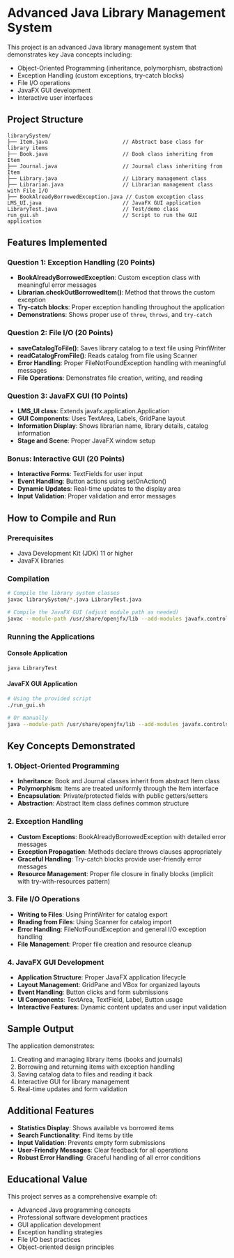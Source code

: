 # Advanced Java Library Management System

This project is an advanced Java library management system that demonstrates key Java concepts including:

- Object-Oriented Programming (inheritance, polymorphism, abstraction)
- Exception Handling (custom exceptions, try-catch blocks)
- File I/O operations
- JavaFX GUI development
- Interactive user interfaces

## Project Structure

```
librarySystem/
├── Item.java                        // Abstract base class for library items
├── Book.java                        // Book class inheriting from Item
├── Journal.java                     // Journal class inheriting from Item
├── Library.java                     // Library management class
├── Librarian.java                   // Librarian management class with File I/O
├── BookAlreadyBorrowedException.java // Custom exception class
LMS_UI.java                          // JavaFX GUI application
LibraryTest.java                     // Test/demo class
run_gui.sh                           // Script to run the GUI application
```

## Features Implemented

### Question 1: Exception Handling (20 Points)
- **BookAlreadyBorrowedException**: Custom exception class with meaningful error messages
- **Librarian.checkOutBorrowedItem()**: Method that throws the custom exception
- **Try-catch blocks**: Proper exception handling throughout the application
- **Demonstrations**: Shows proper use of `throw`, `throws`, and `try-catch`

### Question 2: File I/O (20 Points)
- **saveCatalogToFile()**: Saves library catalog to a text file using PrintWriter
- **readCatalogFromFile()**: Reads catalog from file using Scanner
- **Error Handling**: Proper FileNotFoundException handling with meaningful messages
- **File Operations**: Demonstrates file creation, writing, and reading

### Question 3: JavaFX GUI (10 Points)
- **LMS_UI class**: Extends javafx.application.Application
- **GUI Components**: Uses TextArea, Labels, GridPane layout
- **Information Display**: Shows librarian name, library details, catalog information
- **Stage and Scene**: Proper JavaFX window setup

### Bonus: Interactive GUI (20 Points)
- **Interactive Forms**: TextFields for user input
- **Event Handling**: Button actions using setOnAction()
- **Dynamic Updates**: Real-time updates to the display area
- **Input Validation**: Proper validation and error messages

## How to Compile and Run

### Prerequisites
- Java Development Kit (JDK) 11 or higher
- JavaFX libraries

### Compilation
```bash
# Compile the library system classes
javac librarySystem/*.java LibraryTest.java

# Compile the JavaFX GUI (adjust module path as needed)
javac --module-path /usr/share/openjfx/lib --add-modules javafx.controls,javafx.fxml LMS_UI.java
```

### Running the Applications

#### Console Application
```bash
java LibraryTest
```

#### JavaFX GUI Application
```bash
# Using the provided script
./run_gui.sh

# Or manually
java --module-path /usr/share/openjfx/lib --add-modules javafx.controls,javafx.fxml LMS_UI
```

## Key Concepts Demonstrated

### 1. Object-Oriented Programming
- **Inheritance**: Book and Journal classes inherit from abstract Item class
- **Polymorphism**: Items are treated uniformly through the Item interface
- **Encapsulation**: Private/protected fields with public getters/setters
- **Abstraction**: Abstract Item class defines common structure

### 2. Exception Handling
- **Custom Exceptions**: BookAlreadyBorrowedException with detailed error messages
- **Exception Propagation**: Methods declare throws clauses appropriately
- **Graceful Handling**: Try-catch blocks provide user-friendly error messages
- **Resource Management**: Proper file closure in finally blocks (implicit with try-with-resources pattern)

### 3. File I/O Operations
- **Writing to Files**: Using PrintWriter for catalog export
- **Reading from Files**: Using Scanner for catalog import
- **Error Handling**: FileNotFoundException and general I/O exception handling
- **File Management**: Proper file creation and resource cleanup

### 4. JavaFX GUI Development
- **Application Structure**: Proper JavaFX application lifecycle
- **Layout Management**: GridPane and VBox for organized layouts
- **Event Handling**: Button clicks and form submissions
- **UI Components**: TextArea, TextField, Label, Button usage
- **Interactive Features**: Dynamic content updates and user input validation

## Sample Output

The application demonstrates:
1. Creating and managing library items (books and journals)
2. Borrowing and returning items with exception handling
3. Saving catalog data to files and reading it back
4. Interactive GUI for library management
5. Real-time updates and form validation

## Additional Features

- **Statistics Display**: Shows available vs borrowed items
- **Search Functionality**: Find items by title
- **Input Validation**: Prevents empty form submissions
- **User-Friendly Messages**: Clear feedback for all operations
- **Robust Error Handling**: Graceful handling of all error conditions

## Educational Value

This project serves as a comprehensive example of:
- Advanced Java programming concepts
- Professional software development practices
- GUI application development
- Exception handling strategies
- File I/O best practices
- Object-oriented design principles
